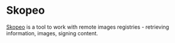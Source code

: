 # Skopeo

[Skopeo](https://github.com/containers/skopeo) is a tool to work with remote images registries - retrieving information, images, signing content.
